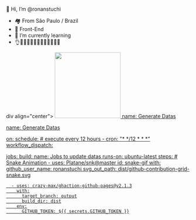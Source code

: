 
👋 Hi, I’m @ronanstuchi

- 🏘 From São Paulo / Brazil
- 🧐 Front-End
- 🌱 I’m currently learning 
- 👌🙌🎶🎂🐱‍🏍🐱‍🏍🐱‍🐉🎁🐱‍🚀

div align="center">
  <a href="https://github.com/ronanstuchi">
  <img height="180em" src="https://github-readme-stats.vercel.app/api?username=ronanstuchi&show_icons=true&theme=dracula&include_all_commits=true&count_private=true"/>
name: Generate Datas

  
   name: Generate Datas

on:
  schedule: # execute every 12 hours
    - cron: "* */12 * * *"
  workflow_dispatch:

jobs:
  build:
    name: Jobs to update datas
    runs-on: ubuntu-latest
    steps:
      # Snake Animation
      - uses: Platane/snk@master
        id: snake-gif
        with:
          github_user_name: ronanstuchi
          svg_out_path: dist/github-contribution-grid-snake.svg

      - uses: crazy-max/ghaction-github-pages@v2.1.3
        with:
          target_branch: output
          build_dir: dist
        env:
          GITHUB_TOKEN: ${{ secrets.GITHUB_TOKEN }}

